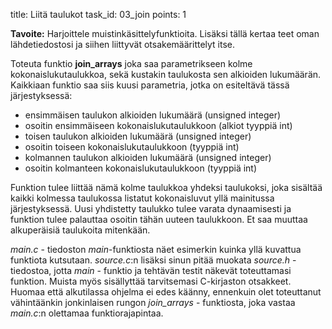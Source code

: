 title: Liitä taulukot
task_id: 03_join
points: 1

**Tavoite:** Harjoittele muistinkäsittelyfunktioita. Lisäksi tällä
kertaa teet oman lähdetiedostosi ja siihen liittyvät otsakemäärittelyt
itse.

Toteuta funktio **join_arrays** joka saa parametrikseen kolme
kokonaislukutaulukkoa, sekä kustakin taulukosta sen alkioiden
lukumäärän. Kaikkiaan funktio saa siis kuusi parametria, jotka on
esiteltävä tässä järjestyksessä:

- ensimmäisen taulukon alkioiden lukumäärä (unsigned integer)
- osoitin ensimmäiseen kokonaislukutaulukkoon (alkiot tyyppiä int)
- toisen taulukon alkioiden lukumäärä (unsigned integer)
- osoitin toiseen kokonaislukutaulukkoon (tyyppiä int)
- kolmannen taulukon alkioiden lukumäärä (unsigned integer)
- osoitin kolmanteen kokonaislukutaulukkoon (tyyppiä int)

Funktion tulee liittää nämä kolme taulukkoa yhdeksi taulukoksi, joka
sisältää kaikki kolmessa taulukossa listatut kokonaisluvut yllä
mainitussa järjestyksessä. Uusi yhdistetty taulukko tulee varata
dynaamisesti ja funktion tulee palauttaa osoitin tähän uuteen
taulukkoon. Et saa muuttaa alkuperäisiä taulukoita mitenkään.

_main.c_ - tiedoston _main_-funktiosta näet esimerkin kuinka yllä
kuvattua funktiota kutsutaan. _source.c_:n lisäksi sinun pitää
muokata _source.h_ - tiedostoa, jotta _main_ - funktio ja tehtävän
testit näkevät toteuttamasi funktion. Muista myös sisällyttää
tarvitsemasi C-kirjaston otsakkeet. Huomaa että alkutilassa ohjelma ei
edes käänny, ennenkuin olet toteuttanut vähintäänkin jonkinlaisen
rungon _join_arrays_ - funktiosta, joka vastaa _main.c_:n olettamaa funktiorajapintaa.
